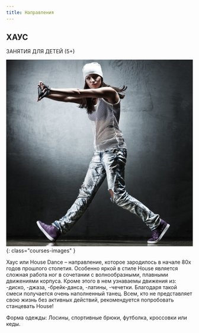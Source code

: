 ```yaml
---
title: Направления
---
```


## ХАУС

ЗАНЯТИЯ ДЛЯ ДЕТЕЙ (5+) 

![Изображение хаус танца](/images/courses/haus.jpg){: class="courses-images" }

Хаус или House Dance – направление, которое зародилось в начале 80х годов прошлого столетия. Особенно яркой в стиле House является сложная работа ног в сочетании с волнообразными, плавными движениями корпуса.
Кроме этого в нем узнаваемы движения из:
-диско,
-джаза,
-брейк-данса,
-латины,
-чечетки.
Благодаря такой смеси получается очень наполненный танец. Всем, кто не представляет свою жизнь без активных действий, рекомендуется попробовать станцевать House!

Форма одежды: Лосины, спортивные брюки, футболка, кроссовки или кеды.
